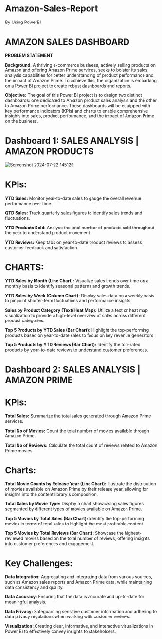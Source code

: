 # Amazon-Sales-Report
By Using PowerBI



# AMAZON SALES DASHBOARD
**PROBLEM STATEMENT**

**Background:** A thriving e-commerce business, actively selling products on Amazon and offering Amazon Prime services, seeks to bolster its sales analysis capabilities for better understanding of product performance and the impact of Amazon Prime. To achieve this, the organization is embarking on a Power BI project to create robust dashboards and reports.

**Objective:** The goal of this Power BI project is to design two distinct dashboards: one dedicated to Amazon product sales analysis and the other to Amazon Prime performance. These dashboards will be equipped with key performance indicators (KPIs) and charts to enable comprehensive insights into sales, product performance, and the impact of Amazon Prime on the business.


# Dashboard 1: SALES ANALYSIS | AMAZON PRODUCTS
![Screenshot 2024-07-22 145129](https://github.com/user-attachments/assets/c687833d-74eb-4aae-af31-137373eac80c)

# KPIs:
**YTD Sales:** Monitor year-to-date sales to gauge the overall revenue performance over time.

**QTD Sales:** Track quarterly sales figures to identify sales trends and fluctuations.

**YTD Products Sold:** Analyse the total number of products sold throughout the year to understand product movement.

**YTD Reviews:** Keep tabs on year-to-date product reviews to assess customer feedback and satisfaction.

# CHARTS:
**YTD Sales by Month (Line Chart):** Visualize sales trends over time on a monthly basis to identify seasonal patterns and growth trends.

**YTD Sales by Week (Column Chart):** Display sales data on a weekly basis to pinpoint shorter-term fluctuations and performance insights.

**Sales by Product Category (Text/Heat Map):** Utilize a text or heat map visualization to provide a high-level overview of sales across different product categories.

**Top 5 Products by YTD Sales (Bar Chart):** Highlight the top-performing products based on year-to-date sales to focus on key revenue generators.

**Top 5 Products by YTD Reviews (Bar Chart):** Identify the top-rated products by year-to-date reviews to understand customer preferences.


# Dashboard 2: SALES ANALYSIS | AMAZON PRIME

# KPIs:
**Total Sales:** Summarize the total sales generated through Amazon Prime services.

**Total No of Movies:** Count the total number of movies available through Amazon Prime.

**Total No of Reviews:** Calculate the total count of reviews related to Amazon Prime movies.

# Charts:
**Total Movie Counts by Release Year (Line Chart):** Illustrate the distribution of movies available on Amazon Prime by their release year, allowing for insights into the content library's composition.

**Total Sales by Movie Type:** Display a chart showcasing sales figures segmented by different types of movies available on Amazon Prime.

**Top 5 Movies by Total Sales (Bar Chart):** Identify the top-performing movies in terms of total sales to highlight the most profitable content.

**Top 5 Movies by Total Reviews (Bar Chart):** Showcase the highest-reviewed movies based on the total number of reviews, offering insights into customer preferences and engagement.

# Key Challenges:
**Data Integration:** Aggregating and integrating data from various sources, such as Amazon sales reports and Amazon Prime data, while maintaining data consistency and quality.

**Data Accuracy:** Ensuring that the data is accurate and up-to-date for meaningful analysis.

**Data Privacy:** Safeguarding sensitive customer information and adhering to data privacy regulations when working with customer reviews.

**Visualization:** Creating clear, informative, and interactive visualizations in Power BI to effectively convey insights to stakeholders.
